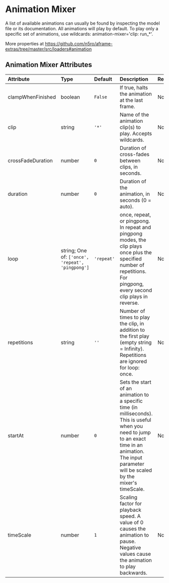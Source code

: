 
Animation Mixer
===============


A list of available animations can usually be found by inspecting the model file or its documentation. All animations will play by default. To play only a specific set of animations, use wildcards: animation-mixer='clip: run_*'. 

More properties at <a href='https://github.com/n5ro/aframe-extras/tree/master/src/loaders#animation'>https://github.com/n5ro/aframe-extras/tree/master/src/loaders#animation</a>

Animation Mixer Attributes
---------------------------

|Attribute|Type|Default|Description|Required|
| :--- | :--- | :--- | :--- | :--- |
|clampWhenFinished|boolean|```False```|If true, halts the animation at the last frame.|No|
|clip|string|```'*'```|Name of the animation clip(s) to play. Accepts wildcards.|No|
|crossFadeDuration|number|```0```|Duration of cross-fades between clips, in seconds.|No|
|duration|number|```0```|Duration of the animation, in seconds (0 = auto).|No|
|loop|string; One of: ```['once', 'repeat', 'pingpong']```|```'repeat'```|once, repeat, or pingpong. In repeat and pingpong modes, the clip plays once plus the specified number of repetitions. For pingpong, every second clip plays in reverse.|No|
|repetitions|string|```''```|Number of times to play the clip, in addition to the first play (empty string = Infinity). Repetitions are ignored for loop: once.|No|
|startAt|number|```0```|Sets the start of an animation to a specific time (in milliseconds). This is useful when you need to jump to an exact time in an animation. The input parameter will be scaled by the mixer's timeScale.|No|
|timeScale|number|```1```|Scaling factor for playback speed. A value of 0 causes the animation to pause. Negative values cause the animation to play backwards.|No|
